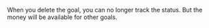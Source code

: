 When you delete the goal, you can no longer track the status. But the money will be available for other goals.

